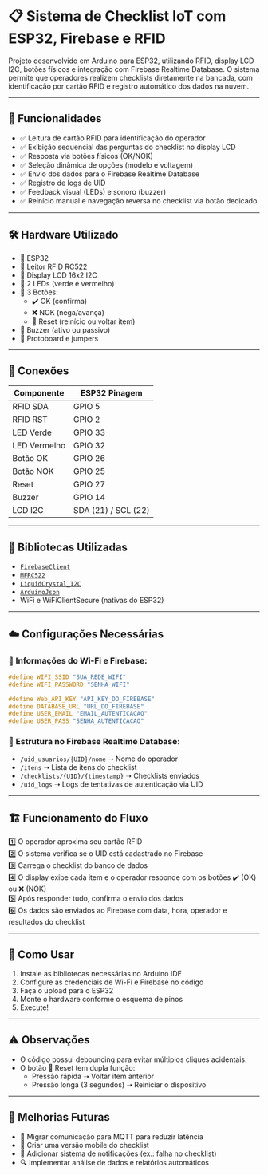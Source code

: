 
# 📋 Sistema de Checklist IoT com ESP32, Firebase e RFID

Projeto desenvolvido em Arduino para ESP32, utilizando RFID, display LCD I2C, botões físicos e integração com Firebase Realtime Database. O sistema permite que operadores realizem checklists diretamente na bancada, com identificação por cartão RFID e registro automático dos dados na nuvem.

---

## 🚀 Funcionalidades

- ✅ Leitura de cartão RFID para identificação do operador
- ✅ Exibição sequencial das perguntas do checklist no display LCD
- ✅ Resposta via botões físicos (OK/NOK)
- ✅ Seleção dinâmica de opções (modelo e voltagem)
- ✅ Envio dos dados para o Firebase Realtime Database
- ✅ Registro de logs de UID
- ✅ Feedback visual (LEDs) e sonoro (buzzer)
- ✅ Reinício manual e navegação reversa no checklist via botão dedicado

---

## 🛠️ Hardware Utilizado

- 🔸 ESP32
- 🔸 Leitor RFID RC522
- 🔸 Display LCD 16x2 I2C
- 🔸 2 LEDs (verde e vermelho)
- 🔸 3 Botões:
  - ✔️ OK (confirma)
  - ❌ NOK (nega/avança)
  - 🔄 Reset (reinício ou voltar item)
- 🔸 Buzzer (ativo ou passivo)
- 🔸 Protoboard e jumpers

---

## 🔌 Conexões

| Componente | ESP32 Pinagem |
|-------------|----------------|
| RFID SDA    | GPIO 5         |
| RFID RST    | GPIO 2         |
| LED Verde   | GPIO 33        |
| LED Vermelho| GPIO 32        |
| Botão OK    | GPIO 26        |
| Botão NOK   | GPIO 25        |
| Reset       | GPIO 27        |
| Buzzer      | GPIO 14        |
| LCD I2C     | SDA (21) / SCL (22) |

---

## 🔗 Bibliotecas Utilizadas

- [`FirebaseClient`](https://github.com/mobizt/FirebaseClient)
- [`MFRC522`](https://github.com/miguelbalboa/rfid)
- [`LiquidCrystal_I2C`](https://github.com/johnrickman/LiquidCrystal_I2C)
- [`ArduinoJson`](https://arduinojson.org/)
- WiFi e WiFiClientSecure (nativas do ESP32)

---

## ☁️ Configurações Necessárias

### 🔑 Informações do Wi-Fi e Firebase:

```cpp
#define WIFI_SSID "SUA_REDE_WIFI"
#define WIFI_PASSWORD "SENHA_WIFI"

#define Web_API_KEY "API_KEY_DO_FIREBASE"
#define DATABASE_URL "URL_DO_FIREBASE"
#define USER_EMAIL "EMAIL_AUTENTICACAO"
#define USER_PASS "SENHA_AUTENTICACAO"
```

### 🌳 Estrutura no Firebase Realtime Database:

- `/uid_usuarios/{UID}/nome` ➝ Nome do operador
- `/itens` ➝ Lista de itens do checklist
- `/checklists/{UID}/{timestamp}` ➝ Checklists enviados
- `/uid_logs` ➝ Logs de tentativas de autenticação via UID

---

## 🏗️ Funcionamento do Fluxo

1️⃣ O operador aproxima seu cartão RFID  
2️⃣ O sistema verifica se o UID está cadastrado no Firebase  
3️⃣ Carrega o checklist do banco de dados  
4️⃣ O display exibe cada item e o operador responde com os botões ✔️ (OK) ou ❌ (NOK)  
5️⃣ Após responder tudo, confirma o envio dos dados  
6️⃣ Os dados são enviados ao Firebase com data, hora, operador e resultados do checklist  

---

## 💾 Como Usar

1. Instale as bibliotecas necessárias no Arduino IDE  
2. Configure as credenciais de Wi-Fi e Firebase no código  
3. Faça o upload para o ESP32  
4. Monte o hardware conforme o esquema de pinos  
5. Execute!  

---

## ⚠️ Observações

- O código possui debouncing para evitar múltiplos cliques acidentais.  
- O botão 🔄 Reset tem dupla função:  
  - Pressão rápida ➝ Voltar item anterior  
  - Pressão longa (3 segundos) ➝ Reiniciar o dispositivo  

---

## 🔮 Melhorias Futuras

- 🚀 Migrar comunicação para MQTT para reduzir latência  
- 📲 Criar uma versão mobile do checklist  
- 🔔 Adicionar sistema de notificações (ex.: falha no checklist)  
- 🔍 Implementar análise de dados e relatórios automáticos  
